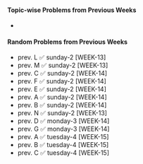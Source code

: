 #### Topic-wise Problems from Previous Weeks
- 
  
#### Random Problems from Previous Weeks
- prev. L ✅ sunday-2 [WEEK-13]
- prev. M ✅ sunday-2 [WEEK-13]
- prev. C ✅ sunday-2 [WEEK-14]
- prev. F ✅ sunday-2 [WEEK-14]
- prev. E ✅ sunday-2 [WEEK-14]
- prev. A ✅ sunday-2 [WEEK-14]
- prev. B ✅ sunday-2 [WEEK-14]
- prev. N ✅ sunday-2 [WEEK-13]
- prev. D ✅ monday-3 [WEEK-14]
- prev. G ✅ monday-3 [WEEK-14]
- prev. A ✅ tuesday-4 [WEEK-15]
- prev. B ✅ tuesday-4 [WEEK-15]
- prev. C ✅ tuesday-4 [WEEK-15]
